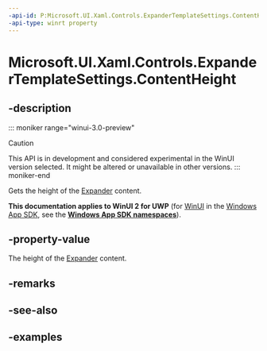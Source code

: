 ```yaml
---
-api-id: P:Microsoft.UI.Xaml.Controls.ExpanderTemplateSettings.ContentHeight
-api-type: winrt property
---
```


# Microsoft.UI.Xaml.Controls.ExpanderTemplateSettings.ContentHeight

<!--
public double ContentHeight { get; }
-->


## -description

::: moniker range="winui-3.0-preview"
> [!CAUTION]
> This API is in development and considered experimental in the WinUI version selected. It might be altered or unavailable in other versions.
::: moniker-end

Gets the height of the [Expander](expander.md) content.

**This documentation applies to WinUI 2 for UWP** (for [WinUI](/windows/apps/winui/winui3/) in the [Windows App SDK](/windows/apps/windows-app-sdk/), see the **[Windows App SDK namespaces](/windows/windows-app-sdk/api/winrt/)**).

## -property-value

The height of the [Expander](expander.md) content.

## -remarks

## -see-also

## -examples


